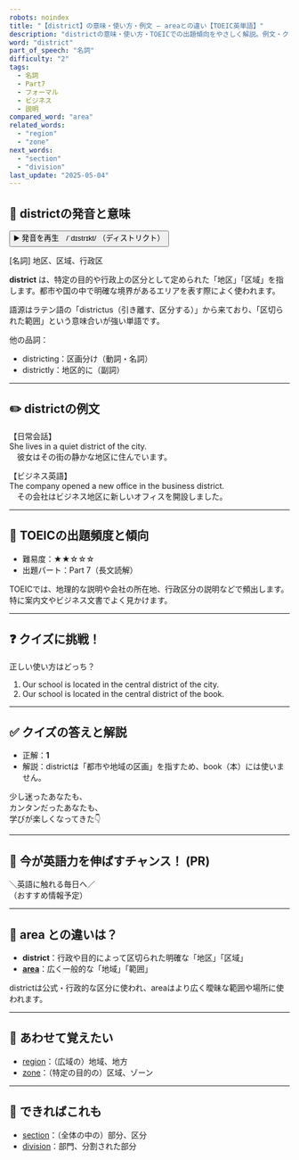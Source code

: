 ```yaml
---
robots: noindex
title: "【district】の意味・使い方・例文 ― areaとの違い【TOEIC英単語】"
description: "districtの意味・使い方・TOEICでの出題傾向をやさしく解説。例文・クイズ付きでareaとの違いもわかりやすく学べます。"
word: "district"
part_of_speech: "名詞"
difficulty: "2"
tags:
  - 名詞
  - Part7
  - フォーマル
  - ビジネス
  - 説明
compared_word: "area"
related_words:
  - "region"
  - "zone"
next_words:
  - "section"
  - "division"
last_update: "2025-05-04"
---
```


## 🔰 districtの発音と意味

<button class="play-audio" onclick="playTTS('district')">
  <span class="play-audio-main">
    ▶️ 発音を再生　/ˈdɪstrɪkt/
  </span>
  <span class="play-audio-sub">
    （ディストリクト）
  </span>
</button>

[名詞] 地区、区域、行政区

**district** は、特定の目的や行政上の区分として定められた「地区」「区域」を指します。都市や国の中で明確な境界があるエリアを表す際によく使われます。

語源はラテン語の「districtus（引き離す、区分する）」から来ており、「区切られた範囲」という意味合いが強い単語です。

他の品詞：  
- districting：区画分け（動詞・名詞）
- districtly：地区的に（副詞）

---

## ✏️ districtの例文

【日常会話】  
She lives in a quiet district of the city.  
　彼女はその街の静かな地区に住んでいます。

【ビジネス英語】  
The company opened a new office in the business district.  
　その会社はビジネス地区に新しいオフィスを開設しました。

---

## 🎯 TOEICの出題頻度と傾向

- 難易度：★★☆☆☆
- 出題パート：Part 7（長文読解）

TOEICでは、地理的な説明や会社の所在地、行政区分の説明などで頻出します。特に案内文やビジネス文書でよく見かけます。

---

## ❓ クイズに挑戦！

正しい使い方はどっち？

1. Our school is located in the central district of the city.  
2. Our school is located in the central district of the book.

---

## ✅ クイズの答えと解説

- 正解：**1**
- 解説：districtは「都市や地域の区画」を指すため、book（本）には使いません。

少し迷ったあなたも、  
カンタンだったあなたも、  
学びが楽しくなってきた👇️

---

## 🚀 今が英語力を伸ばすチャンス！ (PR)

<div class="info-center">
＼英語に触れる毎日へ／<br>  
（おすすめ情報予定）
</div>

---

## 🤔  area との違いは？

- **district**：行政や目的によって区切られた明確な「地区」「区域」
- **[area](/word/area)**：広く一般的な「地域」「範囲」

districtは公式・行政的な区分に使われ、areaはより広く曖昧な範囲や場所に使われます。

---

## 🧩 あわせて覚えたい

- [region](/word/region)：（広域の）地域、地方
- [zone](/word/zone)：（特定の目的の）区域、ゾーン

---

## 📖 できればこれも

- [section](/word/section)：（全体の中の）部分、区分
- [division](/word/division)：部門、分割された部分

<!-- cvid: aid43_bid34 -->
